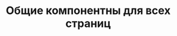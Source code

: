---
pageKey: components-common
locale: ua
name: components
title: Общие компонентны для всех страниц
storageTitle: Наши склади
storage:
  - country: СШАsss
    city: (Washingtonll)
    flag: /img/002-united-states (3).png
    postIndex: '999077'
    address: 
        <p>RM Q, Floor 10, Houston Industrial Building,</p> 
        <p>32-40 Wang Lung street, </p>
        <p>Tsuen Wan NT</p>
    phone: +852 94670135
    image: /img/Rectangle 121.png  
    images: 
        - image: /img/Rectangle 121.png 
  - country: Польща 
    city: (Chelm)
    flag: /img/poland.png
  - country: Польща
    city: (Warsaw)
    flag: /img/poland.png
    postIndex: '00-613'
    address: >- 
        <p>ul. Chałubińskiego 8</p>
        <p>Oxford Tower, 29 pietro</p>
    image: /img/store1.png   
    images: 
        - image: /img/store1.png
  - country: Україна
    flag: /img/ukraine.png
    city: (Київ)
    postIndex: '03141'
    address: >- 
        <p>ул. Линейная 17 </p>
        <p>БЦ “FIM”</p>
    phone: +38 (068) 5555 999
    image: /img/storeContact.png
    images: 
        - image: /img/storeContact.png
        - image: /img/Rectangle 121.png  
        - image: /img/Rectangle 121.png  
        - image: /img/Rectangle 121.png  
        - image: /img/Rectangle 121.png
  - country: Китай
    flag: /img/001-china 3.png
    city: (Shanghai)
    postIndex: '528248'
    address: >-
        <p>Warehouse No. 67-70, C4 Building,</p> 
        <p>Dumhao Logistics Storage Base, </p>
        <p>Huangpu Construction Road, Dali Town, </p>
        <p>Nanhai District, Foshan City. </p>
    phone: +86 188 2991 5259 
    image: /img/storeqqqq.png       
    images: 
        - image: /img/storeqqqq.png
  - country: Гонконг
    flag: /img/002-united-states (1).png
    postIndex: '999077'
    address: 
        <p>RM Q, Floor 10, Houston Industrial Building,</p> 
        <p>32-40 Wang Lung street, </p>
        <p>Tsuen Wan NT</p>
    phone: +852 94670135
    image: /img/Rectangle 121.png  
    images: 
        - image: /img/Rectangle 121.png
calculator:
  constituents:
    - category:
        - image: /img/box1.png
          nameCategory: Готовый груз
          price: 0
          default: true
        - image: /img/logistics.png
          nameCategory: Консолидация
          price: 1
        - image: /img/shipping.png
          nameCategory: Консолидация <p>+</p> стандартная проверка
          price: 2
      title: 'Вид складской услуги:'
      canChoose: true
      name: storeServices
    - category:
        - image: /img/plane.png
          nameCategory: Авиадоставка
          price: 11
          default: true
      title: 'Вид отправления:'
      name: typeArrive
    - category:
        - image: /img/shipping1.png
          nameCategory: Курьером в руки
          price: 3
        - image: /img/post-office.png
          nameCategory: В почтомат/ отделение
          price: 2
          default: true
      title: 'Вид доставки:'
      canChoose: true
      name: typeDeliver
    - category:
        - image: /img/box.png
          nameCategory: Доп. упаковка
          price: 2
      title: Дополнительные услуги
      canChoose: true
      name: moreServices
  title: Розрахувати вартість доставки
  resultBlock:
    title: Вага вантажу
    btnText: Розрахунок вартості
    resultText: Итого стоимость доставки
    note: >-
      Данный расчет является ориентировочным по тарифу Авиадоставки. Точная
      стоимость доставки будет зависеть от веса посылки и полного перечня
      заказанных услуг. Для более детальной информации обратитесь к менеджеру
      компании.
clients:
  - image: /img/image 18.png
  - image: /img/image 19.png
  - image: /img/image 20.png
  - image: /img/image 20 (copy).png
  - image: /img/image 19.png
  - image: /img/image 20.png
  - image: /img/image 20 (copy).png
destinations:
  countries:
    - country: Туреччина
      flag: /img/218-turkey.png
      link: dostavka-vantazhiv-z-turtsii/
    - country: Німеччина
      flag: /img/162-germany.png
      link: dostavka-z-nimechchyinyi/
    - country: 'Франція '
      flag: /img/195-france.png
      link: dostavka-z-franzii/
    - country: 'Англія '
      flag: /img/260-united-kingdom.png
      link: 'dostavka-z-anglii/  '
    - country: 'Італія  '
      flag: /img/013-italy.png
      link: dostavka-z-italii/
    - country: Португалія
      flag: /img/224-portugal.png
      link: dostavka-z-portugalii/
    - country: Іспанія
      flag: /img/128-spain.png
      link: 'dostavka-z-ispanii/ '
    - country: 'Чехія  '
      flag: /img/149-czech-republic.png
      link: dostavka-z-chehii/
    - country: Індія
      flag: /img/246-india.png
      link: dostavka-z-indii-v-ukrainu/
    - country: Ізраїль
      flag: /img/155-israel.png
      link: dostavka-z-izrailyu-v-ukrainu/
    - country: Тайвань
      flag: /img/202-taiwan.png
      link: dostavka-z-tayvanyu/
    - country: ОАЕ
      flag: /img/151-united-arab-emirates.png
      link: dostavka-z-oae/
  image: /img/map.png
calculateHeader:
  title: Рассчитать стоимость доставки
  description: Отправьте заявку и получите до 5% скидку на доставку для новых клиентов!
  btn: Рассчет стоимости
  from: Откуда груз?
  to: Призначение груза?
  toCountry: Украина
  weight: Вес груза
  phone: Телефон
  email: Email
  comment: Комментарий
mainPopup: 
  title: Организуем прозрачную и понятную доставку.
  description: Закажите консультацию прямо сейчас!
  subTitle: Или оставьте номер и мы вам перезвоним
  btn: Отправить   
popupThanks:
  title: Спасибо, за Вашу заявку!
  subTitle: В контакт-центре уже идет борьба за такого замечательного клиента как Вы!
  description: В ближайшее время с Вами свяжется менеджер.
  bonus: И ЕЩЕ ОДИН ПРИЯТНЫЙ БОНУС!
  bonusTitle: Как быстро продать импортируемый товар и **повысить количество клиентов на 76%**  
  btn: Читать
  btnLink: 2020-02-06-украина-привлекательный-рынок-для-китая  
  image: /img/popupImage.jpg
footer:
    description: UAДоставка сборных грузов и контейнеров из Китая, Сша в Украину.
    storeName: Мобильное приложение
    navCollection:
        - nav:
            - name: Доставка
              link: /
            - name: Услуги
              link: /      
            - name: О компании
              link: /   
            - name: Блог
              link: /   
            - name: Помощь
              link: /   
            - name: Контакты
              link: / 
        - nav:        
            - name: Авиадоставка из Китая
              link: /  
            - name: Дополнительная переупаковка товара
              link: /  
            - name: Доставка из США
              link: /  
            - name: Проверка производителя
              link: /  
            - name: Доставка из Европы
              link: /  
        - nav:
            - name: Выкуп товаров
              link: /  
            - name: Доставка из Польши
              link: /  
            - name: Доставка морем из Китая
              link: /  
            - name: Доставка морем из Китая
              link: /  
            - name: Доставка Китай-Одесса
              link: /  
        - nav:      
            - name: Поиск поставщиков в Китае
              link: /  
            - name: Таможенное оформление грузов
              link: /  
            - name: Доставка из Польши
              link: /                            
news:
    title: Новини
    btn: Читать все новости
---